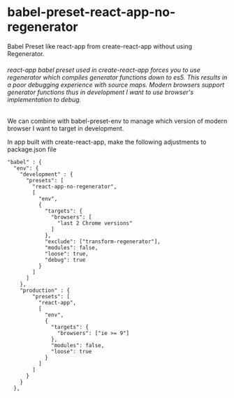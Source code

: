 # babel-preset-react-app-no-regenerator
Babel Preset like react-app from create-react-app without using Regenerator.  

###### react-app babel preset used in create-react-app forces you to use regenerator which compiles generator functions down to es5. This results in a poor debugging experience with source maps. Modern browsers support generator functions thus in development I want to use browser's implementation to debug.

We can combine with babel-preset-env to manage which version of modern browser I want to target in development.

In app built with create-react-app, make the following adjustments to package.json file

````
"babel" : {
  "env": {
    "development" : {
      "presets": [
        "react-app-no-regenerator",
        [
          "env",
          {
            "targets": {
              "browsers": [
                "last 2 Chrome versions"
              ]
            },
            "exclude": ["transform-regenerator"],
            "modules": false,
            "loose": true,
            "debug": true
          }
        ]
      ]
    },
    "production" : {
        "presets": [
          "react-app",
          [
            "env",
            {
              "targets": {
                "browsers": ["ie >= 9"]
              },
              "modules": false,
              "loose": true
            }
          ]
        ]
      }
    }
  },
````

